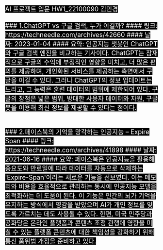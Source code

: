 <span style="color:white; background-color:black; font-size:150%">
AI 프로젝트 입문 HW1_22100090 김민경
<br><br>
### 1.ChatGPT vs 구글 검색, 누가 이길까?
#### 링크: 
https://techneedle.com/archives/42660
#### 날짜: 
2023-01-04
#### 요약: 
인공지능 챗봇인 ChatGPT와 구글 검색 엔진을 비교하는 기사이다. ChatGPT는 잠재적으로 구글의 수익에 부정적인 영향을 미치고, 더 많은 편의를 제공하며, 개인화된 서비스를 제공하는 측면에서 구글을 이길 수 있다. 그러나 ChatGPT의 정보 업데이트는 느리고, 그 능력은 훈련 데이터의 범위에 제한되어 있다. 구글의 장점은 넓은 범위, 방대한 사용자 데이터와 자원, 구글봇을 이용해 최신 정보를 제공할 수 있다는 점이다.
<br><br><br>
### 2.페이스북의 기억을 망각하는 인공지능 – Expire Span
#### 링크:
https://techneedle.com/archives/41898
#### 날짜:
2021-06-16
#### 요약:
페이스북은 인공지능을 활용해 중요도와 만료일에 따라 데이터를 자동으로 삭제하는 'Expire-Span'이라는 새로운 기능을 선보였다. 이는 메모리와 비용을 효율적으로 관리하는 동시에 인공지능 모델을 최적화하는 데 도움이 된다. 이 기능은 인간의 뇌가 기억을 유지하는 방식에서 영감을 받았으며 AI가 개인 정보를 잊도록 가르치는 데도 사용될 수 있다. 한편, 미국 민주당과 공화당은 온라인 플랫폼과 콘텐츠 조정 관행에 영향을 미칠 수 있는 플랫폼 콘텐츠에 대한 책임성을 강화하기 위해 통신 품위법 개정을 준비하고 있다.
</span>
